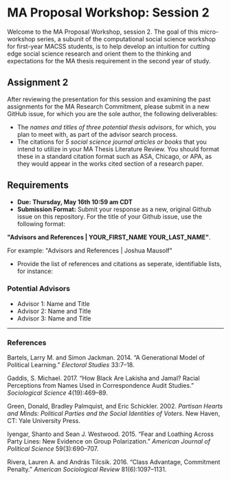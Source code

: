 
# MA Proposal Workshop: Session 2


Welcome to the MA Proposal Workshop, session 2. The goal of this micro-workshop series, a subunit of the computational social science workshop for first-year MACSS students, is to help develop an intuition for cutting edge social science research and orient them to the thinking and expectations for the MA thesis requirement in the second year of study.



## Assignment 2

After reviewing the presentation for this session and examining the past assignments for the MA Research Commitment, please submit in a new GitHub issue, for which you are the sole author, the following deliverables:

* The *names and titles of three potential thesis advisors*, for which, you plan to meet with, as part of the advisor search process.
* The citations for *5 social science journal articles or books* that you intend to utilize in your MA Thesis Literature Review. You should format these in a standard citation format such as ASA, Chicago, or APA, as they would appear in the works cited section of a research paper.


## Requirements

* **Due: Thursday, May 16th 10:59 am CDT**
* **Submission Format:** Submit your response as a new, original Github issue on this repository. For the title of your Github issue, use the following format: 

**"Advisors and References | YOUR_FIRST_NAME YOUR_LAST_NAME"**. 

For example: "Advisors and References | Joshua Mausolf" 

* Provide the list of references and citations as seperate, identifiable lists, for instance:


### Potential Advisors

* Advisor 1: Name and Title
* Advisor 2: Name and Title
* Advisor 3: Name and Title

---

### References

Bartels, Larry M. and Simon Jackman. 2014. “A Generational Model of
Political Learning.” *Electoral Studies* 33:7–18.


Gaddis, S. Michael. 2017. “How Black Are Lakisha and Jamal? Racial
Perceptions from Names Used in Correspondence Audit Studies.”
*Sociological Science* 4(19):469–89.


Green, Donald, Bradley Palmquist, and Eric Schickler. 2002. *Partisan
Hearts and Minds: Political Parties and the Social Identities of
Voters*. New Haven, CT: Yale University Press.


Iyengar, Shanto and Sean J. Westwood. 2015. “Fear and Loathing Across
Party Lines: New Evidence on Group Polarization.” *American Journal of
Political Science* 59(3):690–707.

Rivera, Lauren A. and András Tilcsik. 2016. “Class Advantage, Commitment
Penalty.” *American Sociological Review* 81(6):1097–1131.